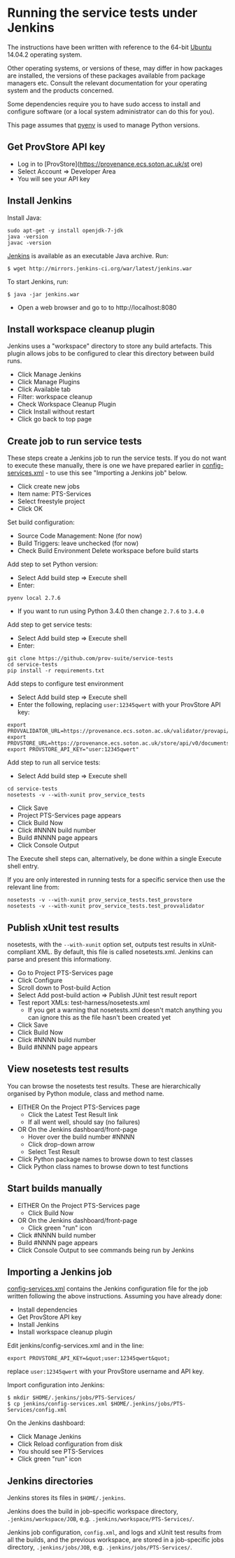# Running the service tests under Jenkins

The instructions have been written with reference to the 64-bit [Ubuntu](http://www.ubuntu.com/) 14.04.2 operating system.

Other operating systems, or versions of these, may differ in how packages are installed, the versions of these packages available from package managers etc. Consult the relevant documentation for your operating system and the products concerned.

Some dependencies require you to have sudo access to install and configure software (or a local system administrator can do this for you).

This page assumes that [pyenv](https://github.com/yyuu/pyenv) is used to manage Python versions.

## Get ProvStore API key

* Log in to [ProvStore](https://provenance.ecs.soton.ac.uk/st
ore)
* Select Account => Developer Area
* You will see your API key

## Install Jenkins

Install Java:

```
sudo apt-get -y install openjdk-7-jdk
java -version
javac -version
```

[Jenkins](https://jenkins-ci.org/) is available as an executable Java archive.  Run:

```
$ wget http://mirrors.jenkins-ci.org/war/latest/jenkins.war
```

To start Jenkins, run:

```
$ java -jar jenkins.war
```

* Open a web browser and go to to http://localhost:8080

## Install workspace cleanup plugin

Jenkins uses a "workspace" directory to store any build artefacts. This plugin allows jobs to be configured to clear this directory between build runs.

* Click Manage Jenkins
* Click Manage Plugins
* Click Available tab
* Filter: workspace cleanup
* Check Workspace Cleanup Plugin
* Click Install without restart
* Click go back to top page

## Create job to run service tests

These steps create a Jenkins job to run the service tests. If you do not want to execute these manually, there is one we have prepared earlier in [config-services.xml](./jenkins/config-services.xml) - to use this see "Importing a Jenkins job" below.

* Click create new jobs
* Item name: PTS-Services
* Select freestyle project
* Click OK

Set build configuration:

* Source Code Management: None (for now)
* Build Triggers: leave unchecked (for now)
* Check Build Environment Delete workspace before build starts

Add step to set Python version:

* Select Add build step => Execute shell
* Enter:

```
pyenv local 2.7.6
```

* If you want to run using Python 3.4.0 then change `2.7.6` to `3.4.0`

Add step to get service tests:

* Select Add build step => Execute shell
* Enter:

```
git clone https://github.com/prov-suite/service-tests
cd service-tests
pip install -r requirements.txt
```

Add steps to configure test environment

* Select Add build step => Execute shell
* Enter the following, replacing `user:12345qwert` with your ProvStore API key:

```
export PROVVALIDATOR_URL=https://provenance.ecs.soton.ac.uk/validator/provapi/documents/
export PROVSTORE_URL=https://provenance.ecs.soton.ac.uk/store/api/v0/documents/
export PROVSTORE_API_KEY="user:12345qwert"

```

Add step to run all service tests:

* Select Add build step => Execute shell

```
cd service-tests
nosetests -v --with-xunit prov_service_tests
```

* Click Save
* Project PTS-Services page appears
* Click Build Now
* Click #NNNN build number
* Build #NNNN page appears
* Click Console Output

The Execute shell steps can, alternatively, be done within a single Execute shell entry.

If you are only interested in running tests for a specific service then use the relevant line from:

```
nosetests -v --with-xunit prov_service_tests.test_provstore
nosetests -v --with-xunit prov_service_tests.test_provvalidator
```

## Publish xUnit test results

nosetests, with the ``--with-xunit`` option set, outputs test results in xUnit-compliant XML. By default, this file is called nosetests.xml. Jenkins can parse and present this informationy.

* Go to Project PTS-Services page
* Click Configure
* Scroll down to Post-build Action
* Select Add post-build action => Publish JUnit test result report
* Test report XMLs: test-harness/nosetests.xml
  - If you get a warning that nosetests.xml doesn't match anything you can ignore this as the file hasn't been created yet
* Click Save
* Click Build Now
* Click #NNNN build number
* Build #NNNN page appears

## View nosetests test results

You can browse the nosetests test results. These are hierarchically organised by Python module, class and method name.

* EITHER On the Project PTS-Services page
  - Click the Latest Test Result link
  - If all went well, should say (no failures)
* OR On the Jenkins dashboard/front-page
  - Hover over the build number #NNNN
  - Click drop-down arrow
  - Select Test Result
* Click Python package names to browse down to test classes
* Click Python class names to browse down to test functions

## Start builds manually

* EITHER On the Project PTS-Services page
  - Click Build Now
* OR On the Jenkins dashboard/front-page
  - Click green "run" icon
* Click #NNNN build number
* Build #NNNN page appears
* Click Console Output to see commands being run by Jenkins

## Importing a Jenkins job

[config-services.xml](./jenkins/config-services.xml) contains the Jenkins configuration file for the job written following the above instructions. Assuming you have already done:

* Install dependencies
* Get ProvStore API key
* Install Jenkins
* Install workspace cleanup plugin

Edit jenkins/config-services.xml and in the line:

```
export PROVSTORE_API_KEY=&quot;user:12345qwert&quot;
```

replace `user:12345qwert` with your ProvStore username and API key.

Import configuration into Jenkins:

```
$ mkdir $HOME/.jenkins/jobs/PTS-Services/
$ cp jenkins/config-services.xml $HOME/.jenkins/jobs/PTS-Services/config.xml
```

On the Jenkins dashboard:

* Click Manage Jenkins
* Click Reload configuration from disk
* You should see PTS-Services
* Click green "run" icon

## Jenkins directories

Jenkins stores its files in `$HOME/.jenkins`.

Jenkins does the build in job-specific workspace directory, `.jenkins/workspace/JOB`, e.g. `.jenkins/workspace/PTS-Services/`.

Jenkins job configuration, ``config.xml``, and logs and xUnit test results from all the builds, and the previous workspace, are stored in a job-specific jobs directory, `.jenkins/jobs/JOB`, e.g. `.jenkins/jobs/PTS-Services/`.
